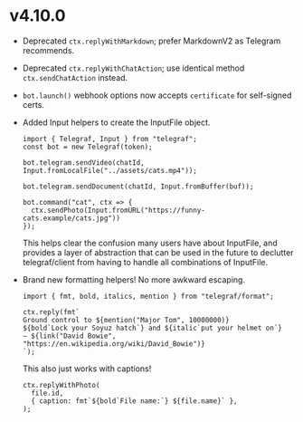 # v4.10.0

* Deprecated `ctx.replyWithMarkdown`; prefer MarkdownV2 as Telegram recommends.
* Deprecated `ctx.replyWithChatAction`; use identical method `ctx.sendChatAction` instead.
* `bot.launch()` webhook options now accepts `certificate` for self-signed certs.
* Added Input helpers to create the InputFile object.

  ```TS
  import { Telegraf, Input } from "telegraf";
  const bot = new Telegraf(token);

  bot.telegram.sendVideo(chatId, Input.fromLocalFile("../assets/cats.mp4"));

  bot.telegram.sendDocument(chatId, Input.fromBuffer(buf));

  bot.command("cat", ctx => {
    ctx.sendPhoto(Input.fromURL("https://funny-cats.example/cats.jpg"))
  });
  ```

  This helps clear the confusion many users have about InputFile, and provides a layer of abstraction that can be used in the future to declutter telegraf/client from having to handle all combinations of InputFile.
* Brand new formatting helpers! No more awkward escaping.

  ```TS
  import { fmt, bold, italics, mention } from "telegraf/format";

  ctx.reply(fmt`
  Ground control to ${mention("Major Tom", 10000000)}
  ${bold`Lock your Soyuz hatch`} and ${italic`put your helmet on`}
  — ${link("David Bowie", "https://en.wikipedia.org/wiki/David_Bowie")}
  `);
  ```

  This also just works with captions!

  ```TS
  ctx.replyWithPhoto(
    file.id,
    { caption: fmt`${bold`File name:`} ${file.name}` },
  );
  ```
